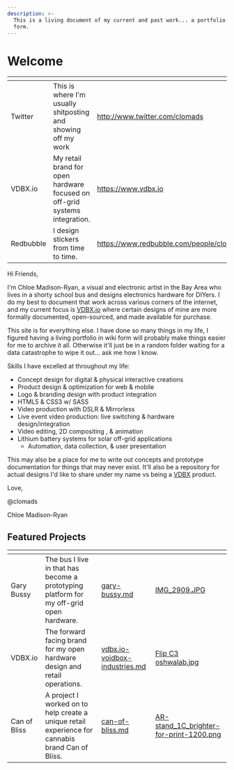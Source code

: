 ```yaml
---
description: >-
  This is a living document of my current and past work... a portfolio in wiki
  form.
---
```


# Welcome

<table data-view="cards"><thead><tr><th></th><th></th><th data-hidden data-card-target data-type="content-ref"></th></tr></thead><tbody><tr><td>Twitter</td><td>This is where I'm usually shitposting and showing off my work</td><td><a href="http://www.twitter.com/clomads">http://www.twitter.com/clomads</a></td></tr><tr><td>VDBX.io</td><td>My retail brand for open hardware focused on off-grid systems integration.</td><td><a href="https://www.vdbx.io">https://www.vdbx.io</a></td></tr><tr><td>Redbubble</td><td>I design stickers from time to time.</td><td><a href="https://www.redbubble.com/people/clomads">https://www.redbubble.com/people/clomads</a></td></tr></tbody></table>

Hi Friends,

I'm Chloe Madison-Ryan, a visual and electronic artist in the Bay Area who lives in a shorty school bus and designs electronics hardware for DIYers. I do my best to document that work across various corners of the internet, and my current focus is [VDBX.io](https://www.vdbx.io) where certain designs of mine are more formally documented, open-sourced, and made available for purchase.&#x20;

This site is for everything else. I have done so many things in my life, I figured having a living portfolio in wiki form will probably make things easier for me to archive it all. Otherwise it'll just be in a random folder waiting for a data catastrophe to wipe it out... ask me how I know.

Skills I have excelled at throughout my life:

* Concept design for digital & physical interactive creations
* Product design & optimization for web & mobile
* Logo & branding design with product integration
* HTML5 & CSS3 w/ SASS
* Video production with DSLR & Mirrorless
* Live event video production: live switching & hardware design/integration
* Video editing, 2D compositing , & animation
* Lithium battery systems for solar off-grid applications
  * Automation, data collection, & user presentation

This may also be a place for me to write out concepts and prototype documentation for things that may never exist. It'll also be a repository for actual designs I'd like to share under my name vs being a [VDBX](https://www.vdbx.io/) product.&#x20;

Love,

@clomads&#x20;

Chloe Madison-Ryan

## Featured Projects

<table data-view="cards"><thead><tr><th></th><th></th><th data-hidden data-card-target data-type="content-ref"></th><th data-hidden data-card-cover data-type="files"></th></tr></thead><tbody><tr><td>Gary Bussy</td><td>The bus I live in that has become a prototyping platform for my off-grid open hardware.</td><td><a href="featured/gary-bussy.md">gary-bussy.md</a></td><td><a href=".gitbook/assets/IMG_2909.JPG">IMG_2909.JPG</a></td></tr><tr><td>VDBX.io</td><td>The forward facing brand for my open hardware design and retail operations.</td><td><a href="featured/vdbx.io-voidbox-industries.md">vdbx.io-voidbox-industries.md</a></td><td><a href=".gitbook/assets/Flip C3 oshwalab.jpg">Flip C3 oshwalab.jpg</a></td></tr><tr><td>Can of Bliss</td><td>A project I worked on to help create a unique retail experience for cannabis brand Can of Bliss.</td><td><a href="featured/can-of-bliss.md">can-of-bliss.md</a></td><td><a href=".gitbook/assets/AR-stand_1C_brighter-for-print-1200.png">AR-stand_1C_brighter-for-print-1200.png</a></td></tr></tbody></table>
